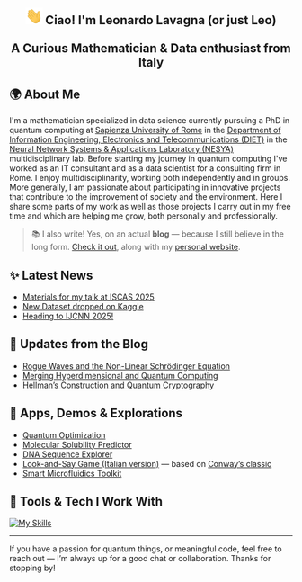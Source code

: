 <h2 align="center"> <img src="https://raw.githubusercontent.com/leonardoLavagna/leonardoLavagna/main/wave.gif" width="30px" height="30px" /> Ciao! I'm Leonardo Lavagna (or just Leo) <br /><br /> A Curious Mathematician & Data enthusiast from Italy</h2>


## 🌍 About Me  
I'm a mathematician specialized in data science currently pursuing a PhD in quantum computing at [Sapienza University of Rome](https://www.uniroma1.it/en/pagina-strutturale/home) in the [Department of Information Engineering, Electronics and Telecommunications (DIET)](https://web.uniroma1.it/dip_diet/en) in the [Neural Network Systems & Applications Laboratory (NESYA)](https://sites.google.com/view/nesya) multidisciplinary lab. Before starting my journey in quantum computing I've worked as an IT consultant and as a data scientist for a consulting firm in Rome. I enjoy multidisciplinarity, working both independently and in groups. More generally, I am passionate about participating in innovative projects that contribute to the improvement of society and the environment. Here I share some parts of my work as well as those projects I carry out in my free time and which are helping me grow, both personally and professionally.

> 📚 I also write! Yes, on an actual **blog** — because I still believe in the long form. [Check it out](https://lavagnaleo.wordpress.com/), along with my [personal website](https://leonardolavagna.github.io/).


## ✨ Latest News
- [Materials for my talk at ISCAS 2025](https://leonardolavagna.github.io/posts/2025/5/materials-ISCAS2025/)
- [New Dataset dropped on Kaggle](https://leonardolavagna.github.io/posts/2025/5/islandsDataset/)
- [Heading to IJCNN 2025!](https://leonardolavagna.github.io/posts/2025/5/IJCNN25/)


## 📝 Updates from the Blog
- [Rogue Waves and the Non-Linear Schrödinger Equation](https://lavagnaleo.wordpress.com/2025/05/27/rogue-waves-and-the-non-linear-schrodinger-equation/)
- [Merging Hyperdimensional and Quantum Computing](https://lavagnaleo.wordpress.com/2025/04/26/merging-hyperdimensional-computing-and-quantum-computing/)
- [Hellman’s Construction and Quantum Cryptography](https://lavagnaleo.wordpress.com/2025/02/28/hellmans-construction-and-quantum-cryptography/)


## 🚀 Apps, Demos & Explorations
- [Quantum Optimization](https://quantum-optimization-app.streamlit.app/)
- [Molecular Solubility Predictor](https://moleculesolubilityprediction.streamlit.app/)
- [DNA Sequence Explorer](https://nucleotidecount.streamlit.app/)
- [Look-and-Say Game (Italian version)](https://decadimendo-audioattivo.streamlit.app/) — based on [Conway’s classic](https://en.wikipedia.org/wiki/Look-and-say_sequence)
- [Smart Microfluidics Toolkit](https://smart-microfluidics.streamlit.app/)


## 🧰 Tools & Tech I Work With  
[![My Skills](https://skillicons.dev/icons?i=linux,py,pytorch,tensorflow,r,c,cpp,html,java,matlab,octave,latex,md,mysql,mongodb,wordpress,git,github,vscode,docker,aws,heroku,anaconda,notion,arduino,apple&perline=16)](https://skillicons.dev)

---

If you have a passion for quantum things, or meaningful code, feel free to reach out — I’m always up for a good chat or collaboration. Thanks for stopping by!
